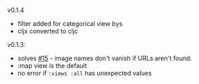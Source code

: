 v0.1.4
 * filter added for categorical view bys
 * cljx converted to cljc

v0.1.3:
 * solves [#15](https://github.com/onaio/hatti/issues/15) - image names don't vanish if URLs aren't found.
 * :map view is the default
 * no error if `:views :all` has unexpected values

